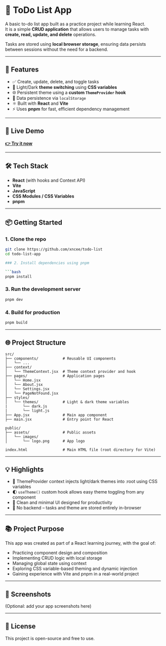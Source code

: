 # 📝 ToDo List App

A basic to-do list app built as a practice project while learning React.  
It is a simple **CRUD application** that allows users to manage tasks with **create, read, update, and delete** operations.

Tasks are stored using **local browser storage**, ensuring data persists between sessions without the need for a backend.

---

## 🚀 Features

- ✅ Create, update, delete, and toggle tasks
- 🎨 Light/Dark **theme switching** using **CSS variables**
- 🌐 Persistent theme using a **custom `ThemeProvider` hook**
- 💾 Data persistence via `localStorage`
- ⚛️ Built with **React** and **Vite**
- ⚡ Uses **pnpm** for fast, efficient dependency management

---

## 🔗 Live Demo

**[👉 Try it now](https://todo-list-gold-nu-72.vercel.app/)**  

---

## 🛠️ Tech Stack

- **React** (with hooks and Context API)
- **Vite**
- **JavaScript**
- **CSS Modules / CSS Variables**
- **pnpm**

---

## 📦 Getting Started

### 1. Clone the repo

```bash
git clone https://github.com/xncee/todo-list
cd todo-list-app

### 2. Install dependencies using pnpm

```bash
pnpm install
```

### 3. Run the development server

```bash
pnpm dev
```

### 4. Build for production

```bash
pnpm build
```

---

## 🌐 Project Structure

```
src/
├── components/           # Reusable UI components
│   └── ...
├── context/
│   └── ThemeContext.jsx  # Theme context provider and hook
├── pages/                # Application pages
│   └── Home.jsx          
│   └── About.jsx         
│   └── Settings.jsx      
│   └── PageNotFound.jsx  
├── styles/
│   └── themes/           # Light & dark theme variables
|		└── dark.js       
|		└── light.js       
├── App.jsx               # Main app component
├── main.jsx              # Entry point for React

public/
├── assets/               # Public assets
│   └── images/
│       └── logo.png      # App logo

index.html                # Main HTML file (root directory for Vite)
```
---

## 💡 Highlights

- 🧠 ThemeProvider context injects light/dark themes into :root using CSS variables
- 🌓 `useTheme()` custom hook allows easy theme toggling from any component
- 🧹 Clean and minimal UI designed for productivity
- 🔄 No backend – tasks and theme are stored entirely in-browser

---

## 📚 Project Purpose

This app was created as part of a React learning journey, with the goal of:

- Practicing component design and composition
- Implementing CRUD logic with local storage
- Managing global state using context
- Exploring CSS variable-based theming and dynamic injection
- Gaining experience with Vite and pnpm in a real-world project

---

## 📸 Screenshots

(Optional: add your app screenshots here)

---

## 📄 License

This project is open-source and free to use.
